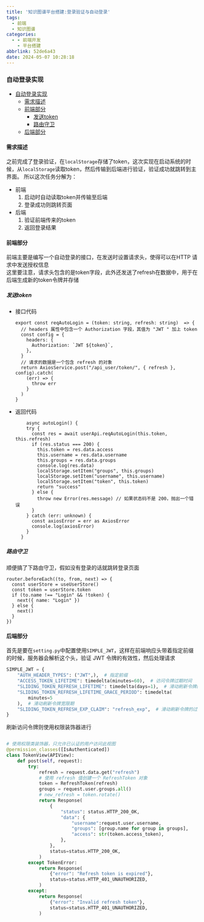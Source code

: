 ```yaml
---
title: '知识图谱平台搭建:登录验证与自动登录'
tags:
  - 前端
  - 知识图谱
categories:
  - - 前端开发
    - 平台搭建
abbrlink: 52de6a43
date: 2024-05-07 10:28:18
---
```

### 自动登录实现
- [自动登录实现](#自动登录实现)
  - [需求描述](#需求描述)
  - [前端部分](#前端部分)
    - [发送token](#发送token)
    - [路由守卫](#路由守卫)
  - [后端部分](#后端部分)

<!--more-->

#### 需求描述

之前完成了登录验证，在`localStorage`存储了token，这次实现在启动系统的时候，从`localStorage`读取token，然后传输到后端进行验证，验证成功就跳转到主界面。
所以这次任务分解为：
* 前端
  1. 启动时自动读取token并传输至后端
  2. 登录成功则跳转页面
* 后端
  1. 验证前端传来的token
  2. 返回登录结果

#### 前端部分

前端主要是编写一个自动登录的接口，在发送时设置请求头，使得可以在HTTP 请求中发送授权信息   
这里要注意，请求头包含的是token字段，此外还发送了refresh在数据中，用于在后端生成新的token令牌并存储

##### 发送token
* 接口代码
  ```TS
  export const reqAutoLogin = (token: string, refresh: string)  => {
    // headers 属性中包含一个 Authorization 字段，其值为 "JWT " 加上 token
    const config = {
      headers: {
        Authorization: `JWT ${token}`,
      },
    }
    // 请求的数据是一个包含 refresh 的对象
    return AxiosService.post("/api_user/token/", { refresh }, config).catch(
      (err) => {
        throw err
      }
    )
  }
  ```

* 返回代码

  ```TS
      async autoLogin() {
      try {
        const res = await userApi.reqAutoLogin(this.token, this.refresh)
        if (res.status === 200) {
          this.token = res.data.access
          this.username = res.data.username
          this.groups = res.data.groups
          console.log(res.data)
          localStorage.setItem("groups", this.groups)
          localStorage.setItem("username", this.username)
          localStorage.setItem("token", this.token)
          return "success"
        } else {
          throw new Error(res.message) // 如果状态码不是 200，抛出一个错误
        }
      } catch (err: unknown) {
        const axiosError = err as AxiosError
        console.log(axiosError)
      }
    }
  ```
##### 路由守卫
顺便搞了下路由守卫，假如没有登录的话就跳转登录页面

```TS
router.beforeEach((to, from, next) => {
  const userStore = useUserStore()
  const token = userStore.token
  if (to.name !== "Login" && !token) {
    next({ name: "Login" })
  } else {
    next()
  }
})
```

#### 后端部分
首先是要在`setting.py`中配置使用`SIMPLE_JWT`，这样在前端响应头带着指定前缀的时候，服务器会解析这个头，验证 JWT 令牌的有效性，然后处理请求

```Python
SIMPLE_JWT = {
    "AUTH_HEADER_TYPES": ("JWT",),  # 指定前缀
    "ACCESS_TOKEN_LIFETIME": timedelta(minutes=60),  # 访问令牌过期时间
    "SLIDING_TOKEN_REFRESH_LIFETIME": timedelta(days=1),  # 滑动刷新令牌的过期时间
    "SLIDING_TOKEN_REFRESH_LIFETIME_GRACE_PERIOD": timedelta(
        minutes=5
    ),  # 滑动刷新令牌宽限期
    "SLIDING_TOKEN_REFRESH_EXP_CLAIM": "refresh_exp",  # 滑动刷新令牌的过期时间声明名称
}
```
刷新访问令牌则使用权限装饰器进行

```Python

# 使用权限类装饰器，只允许已认证的用户访问此视图
@permission_classes([IsAuthenticated])
class TokenView(APIView):
    def post(self, request):
        try:
            refresh = request.data.get("refresh")
            # 使用 refresh 值创建一个 RefreshToken 对象
            token = RefreshToken(refresh)
            groups = request.user.groups.all()
            # new_refresh = token.rotate()
            return Response(
                {
                    "status": status.HTTP_200_OK,
                    "data": {
                        "username":request.user.username,
                        "groups": [group.name for group in groups],
                        "access": str(token.access_token),
                    },
                },
                status=status.HTTP_200_OK,
            )
        except TokenError:
            return Response(
                {"error": "Refresh token is expired"},
                status=status.HTTP_401_UNAUTHORIZED,
            )
        except:
            return Response(
                {"error": "Invalid refresh token"},
                status=status.HTTP_401_UNAUTHORIZED,
            )

```